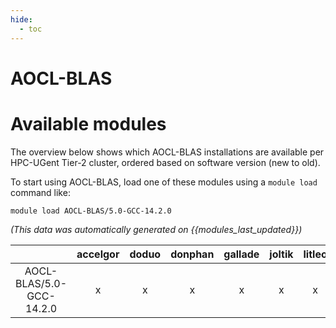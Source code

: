 ```yaml
---
hide:
  - toc
---
```


AOCL-BLAS
=========

# Available modules


The overview below shows which AOCL-BLAS installations are available per HPC-UGent Tier-2 cluster, ordered based on software version (new to old).

To start using AOCL-BLAS, load one of these modules using a `module load` command like:

```shell
module load AOCL-BLAS/5.0-GCC-14.2.0
```

*(This data was automatically generated on {{modules_last_updated}})*

| |accelgor|doduo|donphan|gallade|joltik|litleo|shinx|
| :---: | :---: | :---: | :---: | :---: | :---: | :---: | :---: |
|AOCL-BLAS/5.0-GCC-14.2.0|x|x|x|x|x|x|x|
